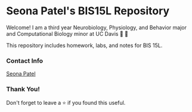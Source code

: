 # Seona Patel's BIS15L Repository
Welcome! I am a third year Neurobiology, Physiology, and Behavior major and Computational Biology minor at UC Davis 🧠 🧬

This repository includes homework, labs, and notes for BIS 15L. 

### Contact Info
[Seona Patel](seopatel@ucdavis.edu)

### Thank You!
Don't forget to leave a ⭐   if you found this useful. 


